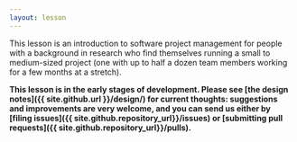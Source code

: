 ```yaml
---
layout: lesson
---
```

This lesson is an introduction to software project management
for people with a background in research
who find themselves running a small to medium-sized project
(one with up to half a dozen team members
working for a few months at a stretch).

**This lesson is in the early stages of development.
Please see [the design notes]({{ site.github.url }}/design/) for current thoughts:
suggestions and improvements are very welcome,
and you can send us either by
[filing issues]({{ site.github.repository_url}}/issues)
or
[submitting pull requests]({{ site.github.repository_url}}/pulls).**
